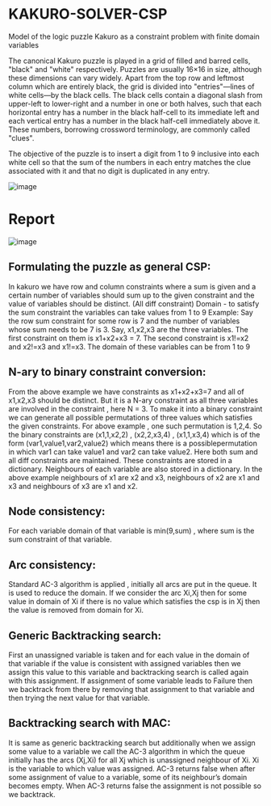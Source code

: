 # KAKURO-SOLVER-CSP
Model of the logic puzzle Kakuro as a constraint problem with finite domain variables

The canonical Kakuro puzzle is played in a grid of filled and barred cells, "black" and "white" respectively. Puzzles are usually 16×16 in size, although these dimensions can vary widely. Apart from the top row and leftmost column which are entirely black, the grid is divided into "entries"—lines of white cells—by the black cells. The black cells contain a diagonal slash from upper-left to lower-right and a number in one or both halves, such that each horizontal entry has a number in the black half-cell to its immediate left and each vertical entry has a number in the black half-cell immediately above it. These numbers, borrowing crossword terminology, are commonly called "clues".

The objective of the puzzle is to insert a digit from 1 to 9 inclusive into each white cell so that the sum of the numbers in each entry matches the clue associated with it and that no digit is duplicated in any entry.


![image](https://user-images.githubusercontent.com/75742776/180458511-192037f7-f0dc-4b59-9de4-fe52204c5221.png)

# Report

![image](https://user-images.githubusercontent.com/75742776/180458859-28743230-cddd-4d2f-b533-f09c87f5229b.png)


## Formulating the puzzle as general CSP:

In kakuro we have row and column constraints where a sum is given and a certain number of variables should sum up to the given constraint and the value of variables should be distinct. (All diff constraint)
Domain - to satisfy the sum constraint the variables can take values from 1 to 9
Example:
Say the row sum constraint for some row is 7 and the number of variables whose sum needs to be 7 is 3. Say, x1,x2,x3 are the three variables. The first constraint on them is x1+x2+x3 = 7. The second constraint is x1!=x2 and x2!=x3 and x1!=x3. The domain of these variables can be from 1 to 9

## N-ary to binary constraint conversion:

From the above example we have constraints as x1+x2+x3=7 and all of x1,x2,x3 should be distinct. But it is a N-ary constraint as all three variables are involved in the constraint , here N = 3. To make it into a binary constraint we can generate all possible permutations of three values which satisfies the given constraints.
For above example , one such permutation is 1,2,4. So the binary constraints are (x1,1,x2,2) , (x2,2,x3,4) , (x1,1,x3,4) which is of the form (var1,value1,var2,value2) which means there is a possiblepermutation in which var1 can take value1 and var2 can take value2. 
Here both sum and all diff constraints are maintained. These constraints are stored in a dictionary. Neighbours of each variable are also stored in a dictionary. In the above example neighbours of x1 are x2 and x3, neighbours of x2 are x1 and x3 and neighbours of x3 are x1 and x2.

## Node consistency:

For each variable domain of that variable is min(9,sum) , where sum is the sum constraint of that variable.

## Arc consistency:

Standard AC-3 algorithm is applied , initially all arcs are put in the queue. It is used to reduce the domain. If we consider the arc Xi,Xj then for some value in domain of Xi if there is no value which satisfies the csp is in Xj then the value is removed from domain for Xi.

## Generic Backtracking search:

First an unassigned variable is taken and for each value in the domain of that variable if the value is consistent with assigned variables then we assign this value to this variable and backtracking search is called again with this assignment. If assignment of some variable leads to Failure then we backtrack from there by removing that assignment to that variable and then trying the next value for that variable.

## Backtracking search with MAC:

It is same as generic backtracking search but additionally when we assign some value to a variable we call the AC-3 algorithm in which the queue initially has the arcs (Xj,Xi) for all Xj which is unassigned neighbour of Xi. Xi is the variable to which value was assigned. AC-3 returns false when after some assignment of value to a variable, some of its neighbour’s domain becomes empty. When AC-3 returns false the assignment is not possible so we backtrack.
